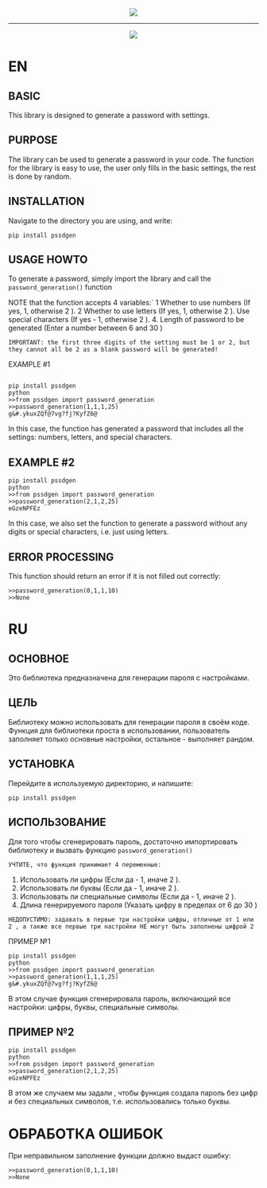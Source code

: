 </div>
<div id="header" align="center">

<img src ="https://media.giphy.com/media/J5B00esp0BoiCrqdCe/giphy.gif" />
  <hr/>
  <img src="https://img.shields.io/badge/python-v3.7-green" />



</div>

EN
==

BASIC 
--

This library is designed to generate a password with settings.

PURPOSE
--

The library can be used to generate a password in your code. The function for the library is easy to use, the user only fills in the basic settings, the rest is done by random.

INSTALLATION
--

Navigate to the directory you are using, and write:

```
pip install pssdgen

```

USAGE HOWTO
--

To generate a password, simply import the library and call the `password_generation()` function

NOTE that the function accepts 4 variables:`
1 Whether to use numbers (If yes, 1, otherwise 2 ).
2 Whether to use letters (If yes, 1, otherwise 2 ).
Use special characters (If yes - 1, otherwise 2 ).
4. Length of password to be generated (Enter a number between 6 and 30 )

`IMPORTANT: the first three digits of the setting must be 1 or 2, but they cannot all be 2 as a blank password will be generated!`

EXAMPLE #1
```

pip install pssdgen
python
>>from pssdgen import password_generation
>>password_generation(1,1,1,25)
g&#.ykuxZQf@7vg?fj?KyfZ6@

```
In this case, the function has generated a password that includes all the settings: numbers, letters, and special characters.


EXAMPLE #2
---


```
pip install pssdgen
python
>>from pssdgen import password_generation
>>password_generation(2,1,2,25)
eGzeNPFEz
```
In this case, we also set the function to generate a password without any digits or special characters, i.e. just using letters.

ERROR PROCESSING
--

This function should return an error if it is not filled out correctly:

```
>>password_generation(0,1,1,10)
>>None
```



RU
==

ОСНОВНОЕ 
--
Это библиотека предназначена для генерации пароля с настройками.

ЦЕЛЬ
--
Библиотеку можно использовать для генерации пароля в своём коде. Функция для библиотеки проста в использовании, пользователь заполняет только основные настройки, остальное - выполняет рандом.

УСТАНОВКА
--
Перейдите в используемую директорию, и напишите:
```
pip install pssdgen

```

ИСПОЛЬЗОВАНИЕ
--
Для того чтобы сгенерировать пароль, достаточно импортировать библиотеку и вызвать функцию `password_generation()`

`УЧТИТЕ, что функция принимает 4 переменные:`
1. Использовать ли цифры (Если да - 1, иначе 2 ).
2. Использовать ли буквы (Если да - 1, иначе 2 ).
3. Использовать ли специальные символы (Если да - 1, иначе 2 ).
4. Длина генерируемого пароля (Указать цифру в пределах от 6 до 30 )

`НЕДОПУСТИМО: задавать в первые три настройки цифры, отличные от 1 или 2 , а также все первые три настройки НЕ могут быть заполнены цифрой 2`

ПРИМЕР №1
```
pip install pssdgen
python
>>from pssdgen import password_generation
>>password_generation(1,1,1,25)
g&#.ykuxZQf@7vg?fj?KyfZ6@

```
В этом случае функция сгенерировала пароль, включающий все настройки: цифры, буквы, специальные символы.


ПРИМЕР №2
---

```
pip install pssdgen
python
>>from pssdgen import password_generation
>>password_generation(2,1,2,25)
eGzeNPFEz
```
В этом же случаем мы задали , чтобы функция создала пароль без цифр и без специальных символов, т.е. использовались только буквы.

ОБРАБОТКА ОШИБОК
==
При неправильном заполнение функции должно выдаст ошибку:
```
>>password_generation(0,1,1,10)
>>None
```
